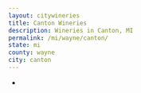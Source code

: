```yaml
---
layout: citywineries
title: Canton Wineries
description: Wineries in Canton, MI
permalink: /mi/wayne/canton/
state: mi
county: wayne
city: canton
---
```

-
